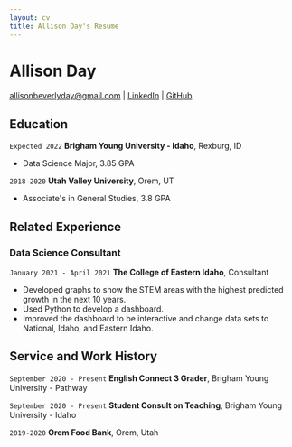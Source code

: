 ```yaml
---
layout: cv
title: Allison Day's Resume
---
```


# Allison Day

<div id="webaddress">
<a href="allisonbeverlyday@gmail.com">allisonbeverlyday@gmail.com</a>
| <a href="https://www.linkedin.com/in/allison-b-day/">LinkedIn</a>
| <a href="https://github.com/allithegreat88">GitHub</a>
</div>

<!-- https://www.monique.tech/the-art-of-markdown -->

## Education

`Expected 2022`
**Brigham Young University - Idaho**, Rexburg, ID

- Data Science Major, 3.85 GPA

`2018-2020`
**Utah Valley University**, Orem, UT

- Associate's in General Studies, 3.8 GPA

## Related Experience

### Data Science Consultant

`January 2021 - April 2021`
**The College of Eastern Idaho**, Consultant

- Developed graphs to show the STEM areas with the highest predicted growth in the next 10 years.
- Used Python to develop a dashboard.
- Improved the dashboard to be interactive and change data sets to National, Idaho, and Eastern Idaho.

## Service and Work History

`September 2020 - Present`
**English Connect 3 Grader**, Brigham Young University - Pathway

`September 2020 - Present`
**Student Consult on Teaching**, Brigham Young University - Idaho

`2019-2020`
**Orem Food Bank**, Orem, Utah

<!-- ### Footer

Last updated: March 2021 -->
